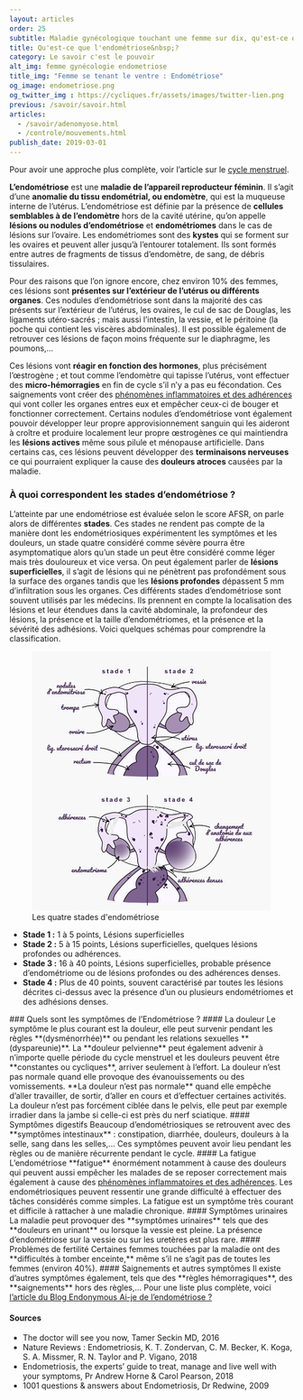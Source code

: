 ```yaml
---
layout: articles
order: 25
subtitle: Maladie gynécologique touchant une femme sur dix, qu'est-ce que l'endométriose ?
title: Qu'est-ce que l'endométriose&nbsp;?
category: Le savoir c'est le pouvoir
alt_img: femme gynécologie endometriose
title_img: "Femme se tenant le ventre : Endométriose"
og_image: endometriose.png
og_twitter_img : https://cycliques.fr/assets/images/twitter-lien.png
previous: /savoir/savoir.html
articles:
  - /savoir/adenomyose.html
  - /controle/mouvements.html
publish_date: 2019-03-01
---
```


Pour avoir une approche plus complète, voir l’article sur le <a href="/savoir/cyclemenstruel.html" class="link">cycle menstruel</a>.

**L’endométriose** est une **maladie de l’appareil reproducteur féminin**. Il s’agit d’une **anomalie du tissu endométrial, ou endomètre**, qui est la muqueuse interne de l’utérus. L’endométriose est définie par la présence de **cellules semblables à de l’endomètre** hors de la cavité utérine, qu’on appelle **lésions ou nodules d’endométriose** et **endométriomes** dans le cas de lésions sur l’ovaire. Les endométriomes sont des **kystes** qui se forment sur les ovaires et peuvent aller jusqu’à l’entourer totalement. Ils sont formés entre autres de fragments de tissus d’endomètre, de sang, de débris tissulaires.

Pour des raisons que l’on ignore encore, chez environ 10% des femmes, ces lésions sont **présentes sur l’extérieur de l’utérus ou différents organes**. Ces nodules d’endométriose sont dans la majorité des cas présents sur l’extérieur de l’utérus, les ovaires, le cul de sac de Douglas, les ligaments utéro-sacrés ; mais aussi l’intestin, la vessie, et le péritoine (la poche qui contient les viscères abdominales). Il est possible également de retrouver ces lésions de façon moins fréquente sur le diaphragme, les poumons,…

Ces lésions vont **réagir en fonction des hormones**, plus précisément l’œstrogène ; et tout comme l’endomètre qui tapisse l’utérus, vont effectuer des **micro-hémorragies** en fin de cycle s’il n’y a pas eu fécondation. Ces saignements vont créer des <a href="/savoir/adherences.html" class="link">phénomènes inflammatoires et des adhérences</a> qui vont coller les organes entres eux et empêcher ceux-ci de bouger et fonctionner correctement.
Certains nodules d’endométriose vont également pouvoir développer leur propre approvisionnement sanguin qui les aideront à croître et produire localement leur propre œstrogènes ce qui maintiendra les **lésions actives** même sous pilule et ménopause artificielle. Dans certains cas, ces lésions peuvent développer des **terminaisons nerveuses** ce qui pourraient expliquer la cause des **douleurs atroces** causées par la maladie.
### À quoi correspondent les stades d’endométriose ?
L’atteinte par une endométriose est évaluée selon le score AFSR, on parle alors de différentes **stades**. Ces stades ne rendent pas compte de la manière dont les endométriosiques expérimentent les symptômes et les douleurs, un stade quatre considéré comme sévère pourra être asymptomatique alors qu’un stade un peut être considéré comme léger mais très douloureux et vice versa.
On peut également parler de **lésions superficielles**, il s’agit de lésions qui ne pénètrent pas profondément sous la surface des organes tandis que les **lésions profondes** dépassent 5 mm d’infiltration sous les organes.
Ces différents stades d’endométriose sont souvent utilisés par les médecins. Ils prennent en compte la localisation des lésions et leur étendues dans la cavité abdominale, la profondeur des lésions, la présence et la taille d’endométriomes, et la présence et la sévérité des adhésions. Voici quelques schémas pour comprendre la classification.
  <figure>
    <img src="/assets/images/schema/stades.png" class="img-fluid" alt="schema endometriose stades adherence uterus, colon vessie lesions endometriome" title="Les quatres stades d'endométriose">
    <figcaption>Les quatre stades d'endométriose</figcaption>
  </figure>
<ul class="ul-list">
  <li class="list"><b>Stade 1 :</b> 1 à 5 points, Lésions superficielles</li>
  <li class="list"><b>Stade 2 :</b> 5 à 15 points, Lésions superficielles, quelques lésions profondes ou adhérences.</li>
  <li class="list"><b>Stade 3 :</b> 16 à 40 points, Lésions superficielles, probable présence d’endométriome ou de lésions profondes ou des adhérences denses.</li>
  <li class="list"><b>Stade 4 :</b> Plus de 40 points, souvent caractérisé par toutes les lésions décrites ci-dessus avec la présence d’un ou plusieurs endométriomes et des adhésions denses.</li>
</ul>
### Quels sont les symptômes de l’Endométriose ?
#### La douleur
Le symptôme le plus courant est la douleur, elle peut survenir pendant les règles **(dysménorrhée)** ou pendant les relations sexuelles **(dyspareunie)**. La **douleur pelvienne** peut également advenir à n’importe quelle période du cycle menstruel et les douleurs peuvent être **constantes ou cycliques**, arriver seulement à l’effort. La douleur n’est pas normale quand elle provoque des évanouissements ou des vomissements. **La douleur n’est pas normale** quand elle empêche d’aller travailler, de sortir, d’aller en cours et d’effectuer certaines activités.
La douleur n’est pas forcément ciblée dans le pelvis, elle peut par exemple irradier dans la jambe si celle-ci est près du nerf sciatique.
#### Symptômes digestifs
Beaucoup d’endométriosiques se retrouvent avec des **symptômes intestinaux** : constipation, diarrhée, douleurs, douleurs à la selle, sang dans les selles,... Ces symptômes peuvent avoir lieu pendant les règles ou de manière récurrente pendant le cycle.
#### La fatigue
L’endométriose **fatigue** énormément notamment à cause des douleurs qui peuvent aussi empêcher les malades de se reposer correctement mais également à cause des <a href="/savoir/adherences.html" class="link">phénomènes inflammatoires et des adhérences</a>. Les endométriosiques peuvent ressentir une grande difficulté à effectuer des tâches considérés comme simples. La fatigue est un symptôme très courant et difficile à rattacher à une maladie chronique.
#### Symptômes urinaires
La maladie peut provoquer des **symptômes urinaires** tels que des **douleurs en urinant** ou lorsque la vessie est pleine. La présence d’endométriose sur la vessie ou sur les uretères est plus rare.
#### Problèmes de fertilité
Certaines femmes touchées par la maladie ont des **difficultés à tomber enceinte,** même s’il ne s’agit pas de toutes les femmes (environ 40%).
#### Saignements et autres symptômes
Il existe d’autres symptômes également, tels que des **règles hémorragiques**, des **saignements** hors des règles,… Pour une liste plus complète, voici <a href="https://endonymous.fr/article/2018/10/14/l-endometriose-symptomes.html" class="link">l’article du Blog Endonymous Ai-je de l’endométriose ?</a>
<div class="col-sm-10 offset-sm-1 sources">
  <h4>Sources</h4>
  <ul class="ul-list">
    <li class="list">The doctor will see you now, Tamer Seckin MD, 2016</li>
    <li class="list">Nature Reviews : Endometriosis, K. T. Zondervan, C. M. Becker, K. Koga, S. A. Missmer, R. N. Taylor and P. Vigano, 2018</li>
    <li class="list">Endometriosis, the experts’ guide to treat, manage and live well with your symptoms, Pr Andrew Horne & Carol Pearson, 2018</li>
    <li class="list">1001 questions & answers about Endometriosis, Dr Redwine, 2009</li>
  </ul>
</div>
